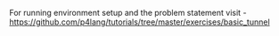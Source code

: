 For running environment setup and the problem statement visit - https://github.com/p4lang/tutorials/tree/master/exercises/basic_tunnel
